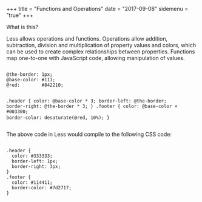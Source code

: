 +++
title = "Functions and Operations"
date = "2017-09-08"
sidemenu = "true"
+++
<div class="content-section">
	<p class="custom-heading">What is this?</p>
	<p>Less allows operations and functions. Operations allow addition, subtraction, division and multiplication of property values and colors, which can be used to create complex relationships between properties. Functions map one-to-one with JavaScript code, allowing manipulation of values.</p>
<pre>
<code>
@the-border: 1px;
@base-color: #111;
@red:        #842210;

.header {
  color: @base-color * 3;
  border-left: @the-border;
  border-right: @the-border * 3;
}
.footer {
  color: @base-color + #003300;
  border-color: desaturate(@red, 10%);
}
</code>
</pre>
	<p>The above code in Less would compile to the following CSS code:</p>
<pre>
<code>
.header {
  color: #333333;
  border-left: 1px;
  border-right: 3px;
}
.footer {
  color: #114411;
  border-color: #7d2717;
}
</code>
</pre>	

</div>
